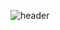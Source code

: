 ![header](https://capsule-render.vercel.app/api?type=waving&color=0:a8edea,50:31c6be,100:a0f1b8&height=200&section=header&text=ChemoDEV.ai&fontSize=40&fontAlignY=35&fontColor=ffffff&titleColor=ff8c42&desc=💡%20Coding%20in%20the%20language%20of%20science%2C%20imagining%20with%20AI&descAlignY=60&descAlign=50)
